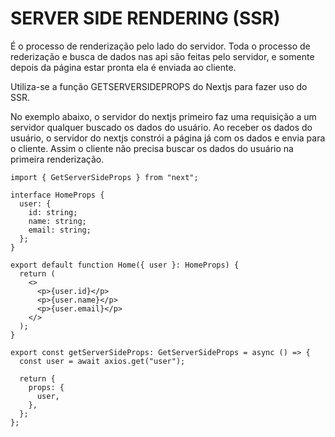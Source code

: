 # SERVER SIDE RENDERING (SSR)

É o processo de renderização pelo lado do servidor. Toda o processo de rederização e busca de dados nas api são feitas pelo servidor, e somente depois da página estar pronta ela é enviada ao cliente.

Utiliza-se a função GETSERVERSIDEPROPS do Nextjs para fazer uso do SSR.

No exemplo abaixo, o servidor do nextjs primeiro faz uma requisição a um servidor qualquer buscado os dados do usuário.
Ao receber os dados do usuário, o servidor do nextjs constrói a página já com os dados e envia para o cliente.
Assim o cliente não precisa buscar os dados do usuário na primeira renderização.

```tsx
import { GetServerSideProps } from "next";

interface HomeProps {
  user: {
    id: string;
    name: string;
    email: string;
  };
}

export default function Home({ user }: HomeProps) {
  return (
    <>
      <p>{user.id}</p>
      <p>{user.name}</p>
      <p>{user.email}</p>
    </>
  );
}

export const getServerSideProps: GetServerSideProps = async () => {
  const user = await axios.get("user");

  return {
    props: {
      user,
    },
  };
};
```
